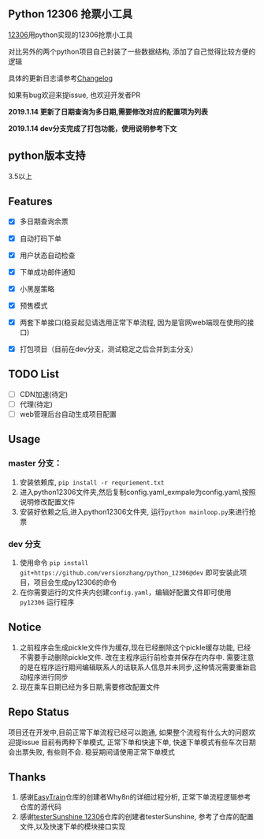 Python 12306 抢票小工具
-----------------

[12306](http://www.12306.cn/)用python实现的12306抢票小工具

对比另外的两个python项目自己封装了一些数据结构, 添加了自己觉得比较方便的逻辑

具体的更新日志请参考[Changelog](/Changelog.md)

如果有bug欢迎来提issue, 也欢迎开发者PR

**2019.1.14 更新了日期查询为多日期,需要修改对应的配置项为列表**

**2019.1.14 dev分支完成了打包功能，使用说明参考下文**

## python版本支持

3.5以上

## Features

- [x] 多日期查询余票
- [x] 自动打码下单
- [x] 用户状态自动检查
- [x] 下单成功邮件通知
- [x] 小黑屋策略
- [x] 预售模式
- [x] 两套下单接口(稳妥起见请选用正常下单流程, 因为是官网web端现在使用的接口)
- [x] 打包项目（目前在dev分支，测试稳定之后合并到主分支）


## TODO List

- [ ] CDN加速(待定)
- [ ] 代理(待定)
- [ ] web管理后台自动生成项目配置

## Usage
### master 分支：

1. 安装依赖库, `pip install -r requriement.txt`
2. 进入python12306文件夹,然后复制config.yaml_exmpale为config.yaml,按照说明修改配置文件
3. 安装好依赖之后,进入python12306文件夹, 运行`python mainloop.py`来进行抢票

### dev 分支

1. 使用命令 `pip install git+https://github.com/versionzhang/python_12306@dev`
即可安装此项目，项目会生成py12306的命令
2. 在你需要运行的文件夹内创建`config.yaml`，编辑好配置文件即可使用 `py12306` 运行程序


## Notice
1. 之前程序会生成pickle文件作为缓存,现在已经删除这个pickle缓存功能, 已经不需要手动删除pickle文件. 改在主程序运行前检查并保存在内存中. 需要注意的是在程序运行期间编辑联系人的话联系人信息并未同步,这种情况需要重新启动程序进行同步
2. 现在乘车日期已经为多日期,需要修改配置文件

## Repo Status
项目还在开发中,目前正常下单流程已经可以跑通, 如果整个流程有什么大的问题欢迎提issue
目前有两种下单模式, 正常下单和快速下单, 快速下单模式有些车次日期会出票失败, 有些则不会. 稳妥期间请使用正常下单模式

## Thanks

1. 感谢[EasyTrain](https://github.com/Why8n/EasyTrain)仓库的创建者Why8n的详细过程分析, 正常下单流程逻辑参考仓库的源代码
2. 感谢[testerSunshine 12306](https://github.com/testerSunshine/12306)仓库的创建者testerSunshine, 参考了仓库的配置文件,以及快速下单的模块接口实现
